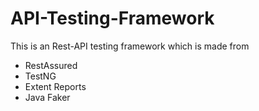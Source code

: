 # API-Testing-Framework

This is an Rest-API testing framework which is made from 
- RestAssured
- TestNG
- Extent Reports
- Java Faker